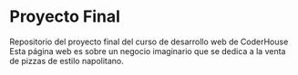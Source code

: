 # Proyecto Final
Repositorio del proyecto final del curso de desarrollo web de CoderHouse
Esta página web es sobre un negocio imaginario que se dedica a la venta de pizzas de estilo napolitano.

